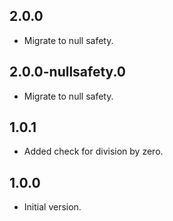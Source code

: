 ## 2.0.0

* Migrate to null safety.

## 2.0.0-nullsafety.0

* Migrate to null safety.

## 1.0.1

* Added check for division by zero.

## 1.0.0

* Initial version.
